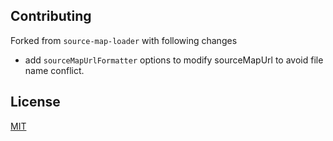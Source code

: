 ## Contributing

Forked from `source-map-loader` with following changes
- add `sourceMapUrlFormatter` options to modify sourceMapUrl to avoid file name conflict.

## License

[MIT](./LICENSE)
